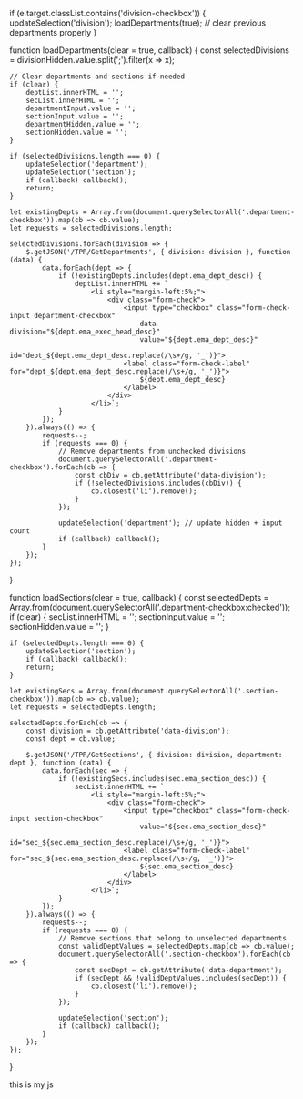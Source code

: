 <script>
document.addEventListener('DOMContentLoaded', function () {
    const newButton = document.getElementById("newButton");
    const KPIMaster = document.getElementById("form");
    const refNoLinks = document.querySelectorAll(".refNoLink");
    const deleteButton = document.getElementById("deleteButton");
    const submitButton = document.getElementById("submitButton");
    const actionTypeInput = document.getElementById("actionType");

    const divisionInput = document.getElementById('divisionDropdown');
    const departmentInput = document.getElementById('departmentDropdown');
    const sectionInput = document.getElementById('sectionDropdown');

    const divisionHidden = document.getElementById('Division');
    const departmentHidden = document.getElementById('Department');
    const sectionHidden = document.getElementById('Section');

    const deptList = document.getElementById('departmentList');
    const secList = document.getElementById('sectionList');

    // helper to set counts and hidden fields
    function updateSelection(type) {
        let checkboxes, input, hidden;
        if (type === 'division') {
            checkboxes = document.querySelectorAll('.division-checkbox');
            input = divisionInput;
            hidden = divisionHidden;
        } else if (type === 'department') {
            checkboxes = document.querySelectorAll('.department-checkbox');
            input = departmentInput;
            hidden = departmentHidden;
        } else {
            checkboxes = document.querySelectorAll('.section-checkbox');
            input = sectionInput;
            hidden = sectionHidden;
        }

        const selected = Array.from(checkboxes)
            .filter(cb => cb.checked)
            .map(cb => cb.value);

        hidden.value = selected.join(';');
        input.value = selected.length ? `${selected.length} selected` : '';
    }

    // load departments for currently selected divisions
    // clear === true -> wipe deptList, secList and hidden fields
    // clear === false -> append and keep hidden fields (used by edit / refNo load)
    function loadDepartments(clear = true, callback) {
        const selectedDivisions = divisionHidden.value.split(';').filter(x => x);

        if (clear) {
            deptList.innerHTML = '';
            secList.innerHTML = '';
            departmentInput.value = '';
            sectionInput.value = '';
            departmentHidden.value = '';
            sectionHidden.value = '';
        }

        if (selectedDivisions.length === 0) {
            // ensure department/section counts reflect reality
            updateSelection('department');
            updateSelection('section');
            if (callback) callback();
            return;
        }

        // gather current existing dept values (to avoid duplicates)
        let existingDepts = Array.from(document.querySelectorAll('.department-checkbox')).map(cb => cb.value);
        let requests = selectedDivisions.length;

        selectedDivisions.forEach(division => {
            $.getJSON('/TPR/GetDepartments', { division: division }, function (data) {
                data.forEach(dept => {
                    if (!existingDepts.includes(dept.ema_dept_desc)) {
                        deptList.insertAdjacentHTML('beforeend', `
                            <li style="margin-left:5%;">
                                <div class="form-check">
                                    <input type="checkbox" class="form-check-input department-checkbox"
                                        data-division="${dept.ema_exec_head_desc}"
                                        value="${dept.ema_dept_desc}"
                                        id="dept_${dept.ema_dept_desc.replace(/\s+/g, '_')}">
                                    <label class="form-check-label" for="dept_${dept.ema_dept_desc.replace(/\s+/g, '_')}">
                                        ${dept.ema_dept_desc}
                                    </label>
                                </div>
                            </li>`);
                    }
                });
            }).always(() => {
                requests--;
                if (requests === 0) {
                    // if we called with clear=true, we removed all and re-built, but some departments
                    // could belong to now-unselected divisions if clear===false and previously items existed.
                    // Remove any department whose data-division is not in selectedDivisions.
                    document.querySelectorAll('.department-checkbox').forEach(cb => {
                        const cbDiv = cb.getAttribute('data-division');
                        if (!selectedDivisions.includes(cbDiv)) {
                            const li = cb.closest('li');
                            if (li) li.remove();
                        }
                    });

                    // update hidden value & count immediately to avoid ghost '1 selected'
                    updateSelection('department');

                    // After departments updated, load sections for currently checked departments.
                    // For edit flow we usually want loadSections(false) so existing section hidden values aren't wiped.
                    if (callback) callback();
                }
            });
        });
    }

    // load sections for currently checked departments
    // clear === true -> wipe secList and section hidden
    // clear === false -> append and keep hidden fields
    function loadSections(clear = true, callback) {
        const checkedDeptCheckboxes = Array.from(document.querySelectorAll('.department-checkbox:checked'));

        if (clear) {
            secList.innerHTML = '';
            sectionInput.value = '';
            sectionHidden.value = '';
        }

        if (checkedDeptCheckboxes.length === 0) {
            updateSelection('section');
            if (callback) callback();
            return;
        }

        let existingSecs = Array.from(document.querySelectorAll('.section-checkbox')).map(cb => cb.value);
        let requests = checkedDeptCheckboxes.length;

        checkedDeptCheckboxes.forEach(cb => {
            const division = cb.getAttribute('data-division');
            const dept = cb.value;

            $.getJSON('/TPR/GetSections', { division: division, department: dept }, function (data) {
                data.forEach(sec => {
                    if (!existingSecs.includes(sec.ema_section_desc)) {
                        // include data-department so removal logic can work if dept unchecked
                        secList.insertAdjacentHTML('beforeend', `
                            <li style="margin-left:5%;">
                                <div class="form-check">
                                    <input type="checkbox" class="form-check-input section-checkbox"
                                        data-department="${dept}"
                                        value="${sec.ema_section_desc}"
                                        id="sec_${sec.ema_section_desc.replace(/\s+/g, '_')}">
                                    <label class="form-check-label" for="sec_${sec.ema_section_desc.replace(/\s+/g, '_')}">
                                        ${sec.ema_section_desc}
                                    </label>
                                </div>
                            </li>`);
                    }
                });
            }).always(() => {
                requests--;
                if (requests === 0) {
                    // Remove sections whose department is no longer checked
                    const validDeptValues = Array.from(document.querySelectorAll('.department-checkbox:checked')).map(d => d.value);
                    document.querySelectorAll('.section-checkbox').forEach(cb => {
                        const secDept = cb.getAttribute('data-department');
                        if (secDept && !validDeptValues.includes(secDept)) {
                            const li = cb.closest('li');
                            if (li) li.remove();
                        }
                    });

                    updateSelection('section');
                    if (callback) callback();
                }
            });
        });
    }

    // When user checks/unchecks checkboxes in UI
    document.addEventListener('change', function (e) {
        if (e.target.classList.contains('division-checkbox')) {
            // keep division hidden + input up to date
            updateSelection('division');
            // rebuild departments based on new divisions (clear previous dept/section)
            loadDepartments(true, () => {
                // wire up any department -> if some departments remain checked (possible if same division),
                // ensure sections are refreshed
                updateSelection('department');
                loadSections(true);
            });
        }

        if (e.target.classList.contains('department-checkbox')) {
            updateSelection('department');
            // rebuild sections based on checked departments (clear previous sections)
            loadSections(true);
        }

        if (e.target.classList.contains('section-checkbox')) {
            updateSelection('section');
        }
    });

    // NEW button: fully clear everything (user wanted this)
    if (newButton) {
        newButton.addEventListener("click", function () {
            KPIMaster.style.display = "block";

            [
                "KPICode", "KPILevel", "Company", "Division", "Department", "Section",
                "PerspectiveID", "UnitID", "KPIDefination", "KPIDetails", "PeriodicityID",
                "GoodPerformance", "NoofDecimal", "TypeofKPIID", "KPIID"
            ].forEach(id => {
                const el = document.getElementById(id);
                if (el) el.value = "";
            });

            // Uncheck every checkbox in DOM and clear UI lists & hidden fields
            document.querySelectorAll('.division-checkbox, .department-checkbox, .section-checkbox').forEach(cb => cb.checked = false);
            divisionInput.value = departmentInput.value = sectionInput.value = '';
            divisionHidden.value = departmentHidden.value = sectionHidden.value = '';
            deptList.innerHTML = '';
            secList.innerHTML = '';

            if (deleteButton) deleteButton.style.display = "none";
        });
    }

    // When clicking an existing record (refNoLink) -> populate values and keep hidden fields intact.
    refNoLinks.forEach(link => {
        link.addEventListener("click", function (event) {
            event.preventDefault();
            KPIMaster.style.display = "block";

            // populate basic fields
            document.getElementById("KPICode").value = this.getAttribute("data-KPICode");
            document.getElementById("KPILevel").value = this.getAttribute("data-KPILevel");
            document.getElementById("Company").value = this.getAttribute("data-Company");
            document.getElementById("PerspectiveID").value = this.getAttribute("data-PerspectiveID");
            document.getElementById("TypeofKPIID").value = this.getAttribute("data-TypeofKPIID");
            document.getElementById("UnitID").value = this.getAttribute("data-UnitID");
            document.getElementById("KPIDefination").value = this.getAttribute("data-KPIDefination");
            document.getElementById("KPIDetails").value = this.getAttribute("data-KPIDetails");
            document.getElementById("PeriodicityID").value = this.getAttribute("data-PeriodicityName");
            document.getElementById("GoodPerformance").value = this.getAttribute("data-GoodPerformance");
            document.getElementById("NoofDecimal").value = this.getAttribute("data-NoofDecimal");
            document.getElementById("KPIID").value = this.getAttribute("data-id");

            // Parse saved values
            const divisionValues = this.getAttribute("data-Division")?.split(';').map(v => v.trim()).filter(v=>v) || [];
            const departmentValues = this.getAttribute("data-Department")?.split(';').map(v => v.trim()).filter(v=>v) || [];
            const sectionValues = this.getAttribute("data-Section")?.split(';').map(v => v.trim()).filter(v=>v) || [];

            // Set division checkboxes in DOM according to saved divisions (do not clear hidden here)
            document.querySelectorAll('.division-checkbox').forEach(cb => {
                cb.checked = divisionValues.includes(cb.value.trim());
            });

            // Update hidden and input for divisions
            divisionHidden.value = divisionValues.join(';');
            divisionInput.value = divisionValues.length ? `${divisionValues.length} selected` : '';

            // LOAD departments for the selected divisions WITHOUT clearing hidden fields (clear=false)
            // After load, check the department boxes that were saved
            loadDepartments(false, () => {
                document.querySelectorAll('.department-checkbox').forEach(cb => {
                    cb.checked = departmentValues.includes(cb.value.trim());
                });
                departmentHidden.value = departmentValues.join(';');
                departmentInput.value = departmentValues.length ? `${departmentValues.length} selected` : '';

                // LOAD sections for the selected departments WITHOUT clearing hidden fields
                loadSections(false, () => {
                    document.querySelectorAll('.section-checkbox').forEach(cb => {
                        cb.checked = sectionValues.includes(cb.value.trim());
                    });
                    sectionHidden.value = sectionValues.join(';');
                    sectionInput.value = sectionValues.length ? `${sectionValues.length} selected` : '';
                });
            });

            if (deleteButton) deleteButton.style.display = "inline-block";
        });
    });

    if (submitButton) {
        submitButton.addEventListener("click", function () {
            actionTypeInput.value = "save";
        });
    }

    if (deleteButton) {
        deleteButton.addEventListener("click", function () {
            Swal.fire({
                title: 'Are you sure?',
                text: "Do you really want to delete this Unit?",
                icon: 'warning',
                showCancelButton: true,
                confirmButtonColor: '#3085d6',
                cancelButtonColor: '#d33',
                confirmButtonText: 'Yes, delete it!',
                cancelButtonText: 'Cancel'
            }).then((result) => {
                if (result.isConfirmed) {
                    actionTypeInput.value = "delete";
                    document.getElementById("form").submit();
                }
            });
        });
    }
});
</script>





if (e.target.classList.contains('division-checkbox')) {
    updateSelection('division');
    loadDepartments(true); // clear previous departments properly
}


function loadDepartments(clear = true, callback) {
    const selectedDivisions = divisionHidden.value.split(';').filter(x => x);

    // Clear departments and sections if needed
    if (clear) {
        deptList.innerHTML = '';
        secList.innerHTML = '';
        departmentInput.value = '';
        sectionInput.value = '';
        departmentHidden.value = '';
        sectionHidden.value = '';
    }

    if (selectedDivisions.length === 0) {
        updateSelection('department');
        updateSelection('section');
        if (callback) callback();
        return;
    }

    let existingDepts = Array.from(document.querySelectorAll('.department-checkbox')).map(cb => cb.value);
    let requests = selectedDivisions.length;

    selectedDivisions.forEach(division => {
        $.getJSON('/TPR/GetDepartments', { division: division }, function (data) {
            data.forEach(dept => {
                if (!existingDepts.includes(dept.ema_dept_desc)) {
                    deptList.innerHTML += `
                        <li style="margin-left:5%;">
                            <div class="form-check">
                                <input type="checkbox" class="form-check-input department-checkbox"
                                    data-division="${dept.ema_exec_head_desc}"
                                    value="${dept.ema_dept_desc}"
                                    id="dept_${dept.ema_dept_desc.replace(/\s+/g, '_')}">
                                <label class="form-check-label" for="dept_${dept.ema_dept_desc.replace(/\s+/g, '_')}">
                                    ${dept.ema_dept_desc}
                                </label>
                            </div>
                        </li>`;
                }
            });
        }).always(() => {
            requests--;
            if (requests === 0) {
                // Remove departments from unchecked divisions
                document.querySelectorAll('.department-checkbox').forEach(cb => {
                    const cbDiv = cb.getAttribute('data-division');
                    if (!selectedDivisions.includes(cbDiv)) {
                        cb.closest('li').remove();
                    }
                });

                updateSelection('department'); // update hidden + input count
                if (callback) callback();
            }
        });
    });
}

function loadSections(clear = true, callback) {
    const selectedDepts = Array.from(document.querySelectorAll('.department-checkbox:checked'));
    if (clear) {
        secList.innerHTML = '';
        sectionInput.value = '';
        sectionHidden.value = '';
    }

    if (selectedDepts.length === 0) {
        updateSelection('section');
        if (callback) callback();
        return;
    }

    let existingSecs = Array.from(document.querySelectorAll('.section-checkbox')).map(cb => cb.value);
    let requests = selectedDepts.length;

    selectedDepts.forEach(cb => {
        const division = cb.getAttribute('data-division');
        const dept = cb.value;

        $.getJSON('/TPR/GetSections', { division: division, department: dept }, function (data) {
            data.forEach(sec => {
                if (!existingSecs.includes(sec.ema_section_desc)) {
                    secList.innerHTML += `
                        <li style="margin-left:5%;">
                            <div class="form-check">
                                <input type="checkbox" class="form-check-input section-checkbox"
                                    value="${sec.ema_section_desc}"
                                    id="sec_${sec.ema_section_desc.replace(/\s+/g, '_')}">
                                <label class="form-check-label" for="sec_${sec.ema_section_desc.replace(/\s+/g, '_')}">
                                    ${sec.ema_section_desc}
                                </label>
                            </div>
                        </li>`;
                }
            });
        }).always(() => {
            requests--;
            if (requests === 0) {
                // Remove sections that belong to unselected departments
                const validDeptValues = selectedDepts.map(cb => cb.value);
                document.querySelectorAll('.section-checkbox').forEach(cb => {
                    const secDept = cb.getAttribute('data-department');
                    if (secDept && !validDeptValues.includes(secDept)) {
                        cb.closest('li').remove();
                    }
                });

                updateSelection('section');
                if (callback) callback();
            }
        });
    });
}




this is my js

<script>
document.addEventListener('DOMContentLoaded', function () {

  
    const newButton = document.getElementById("newButton");
    const KPIMaster = document.getElementById("form");
    const refNoLinks = document.querySelectorAll(".refNoLink");
    const deleteButton = document.getElementById("deleteButton");
    const submitButton = document.getElementById("submitButton");
    const actionTypeInput = document.getElementById("actionType");

    const divisionInput = document.getElementById('divisionDropdown');
    const departmentInput = document.getElementById('departmentDropdown');
    const sectionInput = document.getElementById('sectionDropdown');

    const divisionHidden = document.getElementById('Division');
    const departmentHidden = document.getElementById('Department');
    const sectionHidden = document.getElementById('Section');

    const deptList = document.getElementById('departmentList');
    const secList = document.getElementById('sectionList');

    if (newButton) {
        newButton.addEventListener("click", function () {
            KPIMaster.style.display = "block";

            [
                "KPICode", "KPILevel", "Company", "Division", "Department", "Section",
                "PerspectiveID", "UnitID", "KPIDefination", "KPIDetails", "PeriodicityID",
                "GoodPerformance", "NoofDecimal", "TypeofKPIID", "KPIID"
            ].forEach(id => {
                const el = document.getElementById(id);
                if (el) el.value = "";
            });


            document.querySelectorAll('.division-checkbox, .department-checkbox, .section-checkbox').forEach(cb => cb.checked = false);
            divisionInput.value = departmentInput.value = sectionInput.value = '';
            divisionHidden.value = departmentHidden.value = sectionHidden.value = '';
            deptList.innerHTML = '';
            secList.innerHTML = '';

            if (deleteButton) deleteButton.style.display = "none";
        });
    }

    document.addEventListener('change', function (e) {
        if (e.target.classList.contains('division-checkbox')) {
            updateSelection('division');
            loadDepartments(false);
        }
        if (e.target.classList.contains('department-checkbox')) {
            updateSelection('department');
            loadSections(false); 
        }
        if (e.target.classList.contains('section-checkbox')) {
            updateSelection('section');
        }
    });


    function updateSelection(type) {
        let checkboxes, input, hidden;
        if (type === 'division') {
            checkboxes = document.querySelectorAll('.division-checkbox');
            input = divisionInput;
            hidden = divisionHidden;
        } else if (type === 'department') {
            checkboxes = document.querySelectorAll('.department-checkbox');
            input = departmentInput;
            hidden = departmentHidden;
        } else {
            checkboxes = document.querySelectorAll('.section-checkbox');
            input = sectionInput;
            hidden = sectionHidden;
        }

        const selected = Array.from(checkboxes)
            .filter(cb => cb.checked)
            .map(cb => cb.value);

        hidden.value = selected.join(';');
        input.value = selected.length ? `${selected.length} selected` : '';
    }


    function loadDepartments(clear = true, callback) {
        const selectedDivisions = divisionHidden.value.split(';').filter(x => x);

        if (clear) deptList.innerHTML = ''; 
        if (clear) {
            secList.innerHTML = '';
            departmentInput.value = '';
            sectionInput.value = '';
        }

        if (selectedDivisions.length === 0) {
            if (callback) callback();
            return;
        }

        let existingDepts = Array.from(document.querySelectorAll('.department-checkbox')).map(cb => cb.value);
        let requests = selectedDivisions.length;

        selectedDivisions.forEach(division => {
            $.getJSON('/TPR/GetDepartments', { division: division }, function (data) {
                data.forEach(dept => {
                    if (!existingDepts.includes(dept.ema_dept_desc)) {
                        deptList.innerHTML += `
                            <li style="margin-left:5%;">
                                <div class="form-check">
                                    <input type="checkbox" class="form-check-input department-checkbox"
                                        data-division="${dept.ema_exec_head_desc}"
                                        value="${dept.ema_dept_desc}"
                                        id="dept_${dept.ema_dept_desc.replace(/\s+/g, '_')}">
                                    <label class="form-check-label" for="dept_${dept.ema_dept_desc.replace(/\s+/g, '_')}">
                                        ${dept.ema_dept_desc}
                                    </label>
                                </div>
                            </li>`;
                    }
                });
            }).always(() => {
                requests--;
                if (requests === 0 && callback) callback();
            });
        });
    }

    function loadSections(clear = true, callback) {
        const selectedDepts = Array.from(document.querySelectorAll('.department-checkbox:checked'));
        if (clear) secList.innerHTML = '';
        sectionInput.value = '';

        if (selectedDepts.length === 0) {
            if (callback) callback();
            return;
        }

        let existingSecs = Array.from(document.querySelectorAll('.section-checkbox')).map(cb => cb.value);
        let requests = selectedDepts.length;

        selectedDepts.forEach(cb => {
            const division = cb.getAttribute('data-division');
            const dept = cb.value;

            $.getJSON('/TPR/GetSections', { division: division, department: dept }, function (data) {
                data.forEach(sec => {
                    if (!existingSecs.includes(sec.ema_section_desc)) {
                        secList.innerHTML += `
                            <li style="margin-left:5%;">
                                <div class="form-check">
                                    <input type="checkbox" class="form-check-input section-checkbox"
                                        value="${sec.ema_section_desc}"
                                        id="sec_${sec.ema_section_desc.replace(/\s+/g, '_')}">
                                    <label class="form-check-label" for="sec_${sec.ema_section_desc.replace(/\s+/g, '_')}">
                                        ${sec.ema_section_desc}
                                    </label>
                                </div>
                            </li>`;
                    }
                });
            }).always(() => {
                requests--;
                if (requests === 0 && callback) callback();
            });
        });
    }

    refNoLinks.forEach(link => {
        link.addEventListener("click", function (event) {
            event.preventDefault();
            KPIMaster.style.display = "block";


            document.getElementById("KPICode").value = this.getAttribute("data-KPICode");
            document.getElementById("KPILevel").value = this.getAttribute("data-KPILevel");
            document.getElementById("Company").value = this.getAttribute("data-Company");
            document.getElementById("PerspectiveID").value = this.getAttribute("data-PerspectiveID");
            document.getElementById("TypeofKPIID").value = this.getAttribute("data-TypeofKPIID");
            document.getElementById("UnitID").value = this.getAttribute("data-UnitID");
            document.getElementById("KPIDefination").value = this.getAttribute("data-KPIDefination");
            document.getElementById("KPIDetails").value = this.getAttribute("data-KPIDetails");
            document.getElementById("PeriodicityID").value = this.getAttribute("data-PeriodicityName");
            document.getElementById("GoodPerformance").value = this.getAttribute("data-GoodPerformance");
            document.getElementById("NoofDecimal").value = this.getAttribute("data-NoofDecimal");
            document.getElementById("KPIID").value = this.getAttribute("data-id");

            const divisionValues = this.getAttribute("data-Division")?.split(';').map(v => v.trim()) || [];
            const departmentValues = this.getAttribute("data-Department")?.split(';').map(v => v.trim()) || [];
            const sectionValues = this.getAttribute("data-Section")?.split(';').map(v => v.trim()) || [];

       
            document.querySelectorAll('.division-checkbox').forEach(cb => {
                cb.checked = divisionValues.includes(cb.value.trim());
            });
            divisionHidden.value = divisionValues.join(';');
            divisionInput.value = divisionValues.length ? `${divisionValues.length} selected` : '';


            loadDepartments(false, () => {
                document.querySelectorAll('.department-checkbox').forEach(cb => {
                    cb.checked = departmentValues.includes(cb.value.trim());
                });
                departmentHidden.value = departmentValues.join(';');
                departmentInput.value = departmentValues.length ? `${departmentValues.length} selected` : '';

                loadSections(false, () => {
                    document.querySelectorAll('.section-checkbox').forEach(cb => {
                        cb.checked = sectionValues.includes(cb.value.trim());
                    });
                    sectionHidden.value = sectionValues.join(';');
                    sectionInput.value = sectionValues.length ? `${sectionValues.length} selected` : '';
                });
            });

            if (deleteButton) deleteButton.style.display = "inline-block";
        });
    });

    if (submitButton) {
        submitButton.addEventListener("click", function () {
            actionTypeInput.value = "save";
        });
    }

    if (deleteButton) {
        deleteButton.addEventListener("click", function () {
            Swal.fire({
                title: 'Are you sure?',
                text: "Do you really want to delete this Unit?",
                icon: 'warning',
                showCancelButton: true,
                confirmButtonColor: '#3085d6',
                cancelButtonColor: '#d33',
                confirmButtonText: 'Yes, delete it!',
                cancelButtonText: 'Cancel'
            }).then((result) => {
                if (result.isConfirmed) {
                    actionTypeInput.value = "delete";
                    document.getElementById("form").submit();
                }
            });
        });
    }

});
</script>

